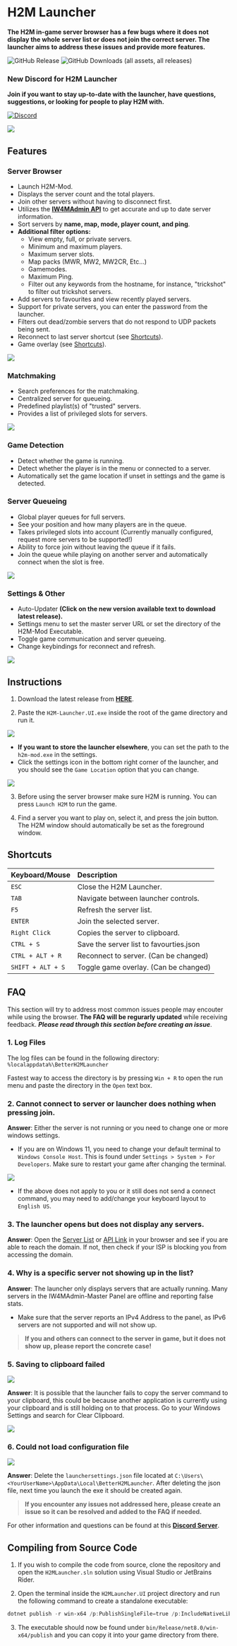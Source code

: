 # H2M Launcher

**The H2M in-game server browser has a few bugs where it does not display the whole server list or does not join the correct server. The launcher aims to address these issues and provide more features.**

![GitHub Release](https://img.shields.io/github/v/release/Bowhza/H2M-Launcher)
![GitHub Downloads (all assets, all releases)](https://img.shields.io/github/downloads/Bowhza/H2M-Launcher/total)

### **New Discord for H2M Launcher**

**Join if you want to stay up-to-date with the launcher, have questions, suggestions, or looking for people to play H2M with.**

[Discord]: https://discord.com/invite/2FNeBYKxq5Ru
[![Discord](https://img.shields.io/discord/1276483126041776192?logo=discord&logoColor=%23FFFFFF&label=Discord&labelColor=%235865F2&link=https%3A%2F%2Fdiscord.gg%2FNeBYKxq5Ru)][Discord]

<img src="./Images/H2MLauncher.png">

## Features

### Server Browser

- Launch H2M-Mod.
- Displays the server count and the total players.
- Join other servers without having to disconnect first.
- Utilizes the **[IW4MAdmin API](https://master.iw4.zip/instance/)** to get accurate and up to date server information.
- Sort servers by **name, map, mode, player count, and ping**.
- **Additional filter options:**
  - View empty, full, or private servers.
  - Minimum and maximum players.
  - Maximum server slots.
  - Map packs (MWR, MW2, MW2CR, Etc...)
  - Gamemodes.
  - Maximum Ping.
  - Filter out any keywords from the hostname, for instance, "trickshot" to filter out trickshot servers.
- Add servers to favourites and view recently played servers.
- Support for private servers, you can enter the password from the launcher.
- Filters out dead/zombie servers that do not respond to UDP packets being sent.
- Reconnect to last server shortcut (see [Shortcuts](#shortcuts)).
- Game overlay (see [Shortcuts](#shortcuts)).

<img src="./Images/Filter-Modal.png">

### Matchmaking

- Search preferences for the matchmaking.
- Centralized server for queueing.
- Predefined playlist(s) of "trusted" servers.
- Provides a list of privileged slots for servers.

<img src="./Images/Matchmaking.png">

### Game Detection

- Detect whether the game is running.
- Detect whether the player is in the menu or connected to a server.
- Automatically set the game location if unset in settings and the game is detected.

### Server Queueing

- Global player queues for full servers.
- See your position and how many players are in the queue.
- Takes privileged slots into account (Currently manually configured, request more servers to be supported!)
- Ability to force join without leaving the queue if it fails.
- Join the queue while playing on another server and automatically connect when the slot is free.

<img src="./Images/Queue.png">

### Settings & Other

- Auto-Updater **(Click on the new version available text to download latest release).**
- Settings menu to set the master server URL or set the directory of the H2M-Mod Executable.
- Toggle game communication and server queueing.
- Change keybindings for reconnect and refresh.

<img src="./Images/Settings.png">

## Instructions

1. Download the latest release from **[HERE](https://github.com/Bowhza/H2M-Launcher/releases)**.

2. Paste the `H2M-Launcher.UI.exe` inside the root of the game directory and run it.

<img src="./Images/Directory.png">

- **If you want to store the launcher elsewhere**, you can set the path to the `h2m-mod.exe` in the settings.
- Click the settings icon in the bottom right corner of the launcher, and you should see the `Game Location` option that you can change.

<img src="./Images/Settings-Modal.png">

3. Before using the server browser make sure H2M is running. You can press `Launch H2M` to run the game.

4. Find a server you want to play on, select it, and press the join button. The H2M window should automatically be set as the foreground window.

## Shortcuts

| Keyboard/Mouse    | Description                             |
| :---------------- | :-------------------------------------- |
| `ESC`             | Close the H2M Launcher.                 |
| `TAB`             | Navigate between launcher controls.     |
| `F5`              | Refresh the server list.                |
| `ENTER`           | Join the selected server.               |
| `Right Click`     | Copies the server to clipboard.         |
| `CTRL + S`        | Save the server list to favourties.json |
| `CTRL + ALT + R`  | Reconnect to server. (Can be changed)   |
| `SHIFT + ALT + S` | Toggle game overlay. (Can be changed)   |

## FAQ

This section will try to address most common issues people may encouter while using the browser. **The FAQ will be regurarly updated** while receiving feedback. **_Please read through this section before creating an issue_**.

### 1. Log Files

The log files can be found in the following directory: `%localappdata%\BetterH2MLauncher`

Fastest way to access the directory is by pressing `Win + R` to open the run menu and paste the directory in the `Open` text box.

### 2. Cannot connect to server or launcher does nothing when pressing join.

**Answer**: Either the server is not running or you need to change one or more windows settings.

- If you are on Windows 11, you need to change your default terminal to `Windows Console Host`. This is found under `Settings > System > For Developers`. Make sure to restart your game after changing the terminal.

<img src="./Images/Terminal.png">

- If the above does not apply to you or it still does not send a connect command, you may need to add/change your keyboard layout to `English US`.

### 3. The launcher opens but does not display any servers.

**Answer**: Open the [Server List](https://master.iw4.zip/servers#) or [API Link](https://master.iw4.zip/instance/) in your browser and see if you are able to reach the domain. If not, then check if your ISP is blocking you from accessing the domain.

### 4. Why is a specific server not showing up in the list?

**Answer**: The launcher only displays servers that are actually running. Many servers in the IW4MAdmin-Master Panel are offline and reporting false stats.

- Make sure that the server reports an IPv4 Address to the panel, as IPv6 servers are not supported and will not show up.

> **If you and others can connect to the server in game, but it does not show up, please report the concrete case!**

### 5. Saving to clipboard failed

<img src="./Images/ErrorOpenClipboardFailed.png">

**Answer**: It is possible that the launcher fails to copy the server command to your clipboard, this could be because another application is currently using your clipboard and is still holding on to that process.
Go to your Windows Settings and search for Clear Clipboard.

<img src="./Images/ClearClipBoardWindows.png">

### 6. Could not load configuration file

<img src="./Images/Config-Fail.png">

**Answer**: Delete the `launchersettings.json` file located at `C:\Users\<YourUserName>\AppData\Local\BetterH2MLauncher`. After deleting the json file, next time you launch the exe it should be created again.

> **If you encounter any issues not addressed here, please create an issue so it can be resolved and added to the FAQ if needed.**

For other information and questions can be found at this **[Discord Server](https://discord.com/invite/NeBYKxq5Ru)**.

## Compiling from Source Code

1. If you wish to compile the code from source, clone the repository and open the `H2MLauncher.sln` solution using Visual Studio or JetBrains Rider.

2. Open the terminal inside the `H2MLauncher.UI` project directory and run the following command to create a standalone executable:

```powershell
dotnet publish -r win-x64 /p:PublishSingleFile=true /p:IncludeNativeLibrariesForSelfExtract=true --self-contained true
```

3. The executable should now be found under `bin/Release/net8.0/win-x64/publish` and you can copy it into your game directory from there.
